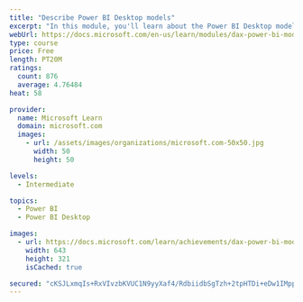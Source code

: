 ```yaml
---
title: "Describe Power BI Desktop models"
excerpt: "In this module, you'll learn about the Power BI Desktop model structure, star schema design basics, analytics queries, and report visual configuration. This module provides a strong foundation on which you can learn to optimize model designs and add model calculations."
webUrl: https://docs.microsoft.com/en-us/learn/modules/dax-power-bi-models/
type: course
price: Free
length: PT20M
ratings:
  count: 876
  average: 4.76484
heat: 58

provider:
  name: Microsoft Learn
  domain: microsoft.com
  images:
    - url: /assets/images/organizations/microsoft.com-50x50.jpg
      width: 50
      height: 50

levels:
  - Intermediate

topics:
  - Power BI
  - Power BI Desktop

images:
  - url: https://docs.microsoft.com/learn/achievements/dax-power-bi-models-social.png
    width: 643
    height: 321
    isCached: true

secured: "cKSJLxmqIs+RxVIvzbKVUC1N9yyXaf4/RdbiidbSgTzh+2tpHTDi+eDw1IMppMIhOHTD1SVC7LBCXmyt+/nQ9CdN58X6ssOHyrmptZEp6v8L1zQmpzUO95PqfBkpwbOAcQizH2Wd+0tlsc8oFPVz5sYh3AuJkflDMrQN+ZJUEpaWn33aak4dknC8votU2CsqinTmZ4k9uXEmBS+L+O52NxL3fXxPmLdA0JIm3zO83kPCh1P8y+QOURqTKjy/dvfY/8OBRVhDbt9FvXKGZ+iESBLD0g/IvCOsfrrH4S/NTR7AL7EuzNbfrizU92eHOsj25AAdrrQjtfV3vR+0eJaSvB7s3H4Uzgyf1XCqMSxXoIpuQYRoiv6s+Sxn0Q6Cl9Bhqf3m+/Jl8pwtEq6sJKPpV4SNvRS0lpweS1QX6mmwCA8=;maIdmvGyfQqDzA3wbHFPDQ=="
---
```


